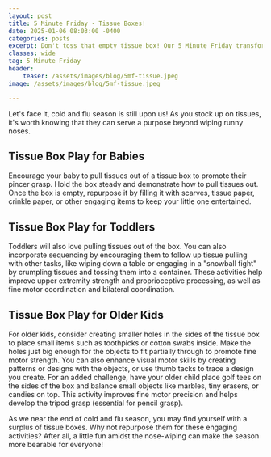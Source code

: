 ```yaml
---
layout: post
title: 5 Minute Friday - Tissue Boxes!
date: 2025-01-06 08:03:00 -0400
categories: posts
excerpt: Don't toss that empty tissue box! Our 5 Minute Friday transforms it into a versatile toy for babies, toddlers, and older kids, perfect for boosting pincer grasp, fine motor precision, and sequencing skills.
classes: wide
tag: 5 Minute Friday
header:
    teaser: /assets/images/blog/5mf-tissue.jpeg
image: /assets/images/blog/5mf-tissue.jpeg

---
```



Let's face it, cold and flu season is still upon us! As you stock up on tissues, it's worth knowing that they can serve a purpose beyond wiping runny noses.


## Tissue Box Play for Babies

Encourage your baby to pull tissues out of a tissue box to promote their pincer grasp. Hold the box steady and demonstrate how to pull tissues out. Once the box is empty, repurpose it by filling it with scarves, tissue paper, crinkle paper, or other engaging items to keep your little one entertained.

## Tissue Box Play for Toddlers

Toddlers will also love pulling tissues out of the box. You can also incorporate sequencing by encouraging them to follow up tissue pulling with other tasks, like wiping down a table or engaging in a "snowball fight" by crumpling tissues and tossing them into a container. These activities help improve upper extremity strength and proprioceptive processing, as well as fine motor coordination and bilateral coordination.

## Tissue Box Play for Older Kids
For older kids, consider creating smaller holes in the sides of the tissue box to place small items such as toothpicks or cotton swabs inside. Make the holes just big enough for the objects to fit partially through to promote fine motor strength. You can also enhance visual motor skills by creating patterns or designs with the objects, or use thumb tacks to trace a design you create. For an added challenge, have your older child place golf tees on the sides of the box and balance small objects like marbles, tiny erasers, or candies on top. This activity improves fine motor precision and helps develop the tripod grasp (essential for pencil grasp).

As we near the end of cold and flu season, you may find yourself with a surplus of tissue boxes. Why not repurpose them for these engaging activities? After all, a little fun amidst the nose-wiping can make the season more bearable for everyone!

